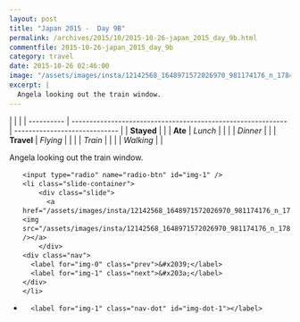 ```yaml
---
layout: post
title: "Japan 2015 -  Day 9B"
permalink: /archives/2015/10/2015-10-26-japan_2015_day_9b.html
commentfile: 2015-10-26-japan_2015_day_9b
category: travel
date: 2015-10-26 02:46:00
image: "/assets/images/insta/12142568_1648971572026970_981174176_n_17844982264047535.jpg"
excerpt: |
  Angela looking out the train window.
---
```


|            |                                                              |
| ---------- | ------------------------------------------------------------ | ----------------------------- |
| **Stayed** |  |
| **Ate**    | _Lunch_                                                      |          |
|            | _Dinner_                                                     |          |
| **Travel** | _Flying_                                                     |          |
|            | _Train_                                                      |          |
|            | _Walking_                                                    |          |


Angela looking out the train window.


<ul class="slides">

    <input type="radio" name="radio-btn" id="img-1" />
    <li class="slide-container">
        <div class="slide">
          <a href="/assets/images/insta/12142568_1648971572026970_981174176_n_17844982264047535.jpg"><img src="/assets/images/insta/12142568_1648971572026970_981174176_n_17844982264047535.jpg" /></a>
        </div>
    <div class="nav">
      <label for="img-0" class="prev">&#x2039;</label>
      <label for="img-1" class="next">&#x203a;</label>
    </div>
    </li>
			
<li class="nav-dots">

      <label for="img-1" class="nav-dot" id="img-dot-1"></label>

</li>
</ul>        
             

		